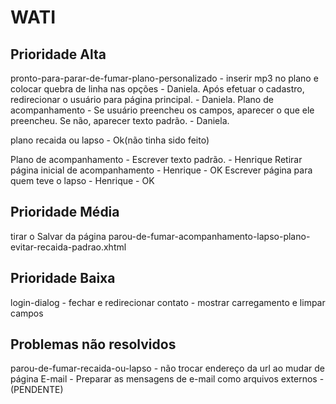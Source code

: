 WATI
==========================

Prioridade Alta
------------------------
pronto-para-parar-de-fumar-plano-personalizado - inserir mp3 no plano e colocar quebra de linha nas opções - Daniela.
Após efetuar o cadastro, redirecionar o usuário para página principal. - Daniela.
Plano de acompanhamento - Se usuário preencheu os campos, aparecer o que ele preencheu. Se não, aparecer texto padrão. - Daniela.

plano recaida ou lapso - Ok(não tinha sido feito)

Plano de acompanhamento - Escrever texto padrão. - Henrique
Retirar página inicial de acompanhamento - Henrique - OK
Escrever página para quem teve o lapso - Henrique - OK




Prioridade Média
-------------------------- 
tirar o Salvar da página parou-de-fumar-acompanhamento-lapso-plano-evitar-recaida-padrao.xhtml

Prioridade Baixa
-------------------------
login-dialog - fechar e redirecionar
contato - mostrar carregamento e limpar campos


Problemas não resolvidos
-------------------------
parou-de-fumar-recaida-ou-lapso - não trocar endereço da url ao mudar de página
E-mail - Preparar as mensagens de e-mail como arquivos externos - (PENDENTE)
